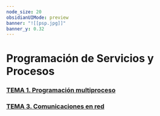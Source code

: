 ```yaml
---
node_size: 20
obsidianUIMode: preview
banner: "![[psp.jpg]]"
banner_y: 0.32
---
```

# Programación de Servicios y Procesos

### [TEMA 1. Programación multiproceso](Teoría/TEMA%201.%20Programación%20multiproceso.md)

### [TEMA 3. Comunicaciones en red](Teoría/TEMA%203.%20Comunicaciones%20en%20red.md)